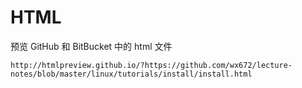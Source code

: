 # HTML

预览 GitHub 和 BitBucket 中的 html 文件

```url
http://htmlpreview.github.io/?https://github.com/wx672/lecture-notes/blob/master/linux/tutorials/install/install.html
```